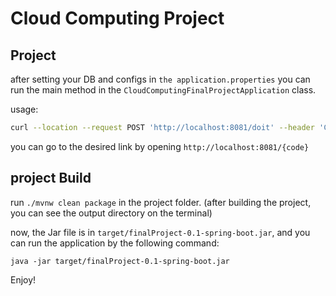 # Cloud Computing Project


## Project
after setting your DB and configs in `the application.properties`
you can run the main method in the `CloudComputingFinalProjectApplication` class.

usage:

```bash 
curl --location --request POST 'http://localhost:8081/doit' --header 'Content-Type: application/json' --data '{"url":"https://01d.ir/test"}'
```

you can go to the desired link by opening `http://localhost:8081/{code}`

## project Build

run `./mvnw clean package` in the project folder. (after building the project, you can see the output directory on the terminal)

now, the Jar file is in `target/finalProject-0.1-spring-boot.jar`, and you can run the application by the following command:

`java -jar target/finalProject-0.1-spring-boot.jar`

Enjoy!
